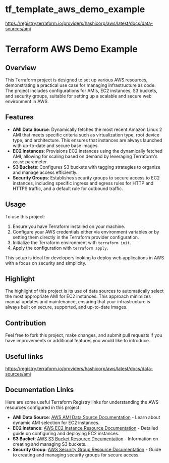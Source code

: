 # tf_template_aws_demo_example

https://registry.terraform.io/providers/hashicorp/aws/latest/docs/data-sources/ami

# Terraform AWS Demo Example

## Overview
This Terraform project is designed to set up various AWS resources, demonstrating a practical use case for managing infrastructure as code. The project includes configurations for AMIs, EC2 instances, S3 buckets, and security groups, suitable for setting up a scalable and secure web environment in AWS.

## Features
- **AMI Data Source**: Dynamically fetches the most recent Amazon Linux 2 AMI that meets specific criteria such as virtualization type, root device type, and architecture. This ensures that instances are always launched with up-to-date and secure base images.
- **EC2 Instances**: Provisions EC2 instances using the dynamically fetched AMI, allowing for scaling based on demand by leveraging Terraform's `count` parameter.
- **S3 Buckets**: Configures S3 buckets with tagging strategies to organize and manage access efficiently.
- **Security Groups**: Establishes security groups to secure access to EC2 instances, including specific ingress and egress rules for HTTP and HTTPS traffic, and a default rule for outbound traffic.

## Usage
To use this project:
1. Ensure you have Terraform installed on your machine.
2. Configure your AWS credentials either via environment variables or by setting them directly in the Terraform provider configuration.
3. Initialize the Terraform environment with `terraform init`.
4. Apply the configuration with `terraform apply`.

This setup is ideal for developers looking to deploy web applications in AWS with a focus on security and simplicity.

## Highlight
The highlight of this project is its use of data sources to automatically select the most appropriate AMI for EC2 instances. This approach minimizes manual updates and maintenance, ensuring that your infrastructure is always built on secure, supported, and up-to-date images.

## Contribution
Feel free to fork this project, make changes, and submit pull requests if you have improvements or additional features you would like to introduce.

## Useful links
https://registry.terraform.io/providers/hashicorp/aws/latest/docs/data-sources/ami

## Documentation Links
Here are some useful Terraform Registry links for understanding the AWS resources configured in this project:

- **AMI Data Source**: [AWS AMI Data Source Documentation](https://registry.terraform.io/providers/hashicorp/aws/latest/docs/data-sources/ami) - Learn about dynamic AMI selection for EC2 instances.
- **EC2 Instance**: [AWS EC2 Instance Resource Documentation](https://registry.terraform.io/providers/hashicorp/aws/latest/docs/resources/instance) - Detailed guide on configuring and deploying EC2 instances.
- **S3 Bucket**: [AWS S3 Bucket Resource Documentation](https://registry.terraform.io/providers/hashicorp/aws/latest/docs/resources/s3_bucket) - Information on creating and managing S3 buckets.
- **Security Group**: [AWS Security Group Resource Documentation](https://registry.terraform.io/providers/hashicorp/aws/latest/docs/resources/security_group) - Guide to creating and managing security groups for secure access.

